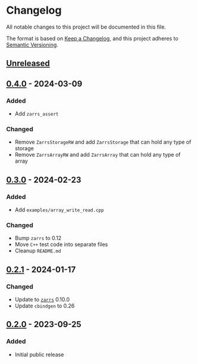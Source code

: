 # Changelog

All notable changes to this project will be documented in this file.

The format is based on [Keep a Changelog](https://keepachangelog.com/en/1.0.0/),
and this project adheres to [Semantic Versioning](https://semver.org/spec/v2.0.0.html).

## [Unreleased]

## [0.4.0] - 2024-03-09

### Added
 - Add `zarrs_assert`

### Changed
 - Remove `ZarrsStorageRW` and add `ZarrsStorage` that can hold any type of storage
 - Remove `ZarrsArrayRW` and add `ZarrsArray` that can hold any type of array

## [0.3.0] - 2024-02-23

### Added
 - Add `examples/array_write_read.cpp`

### Changed
 - Bump `zarrs` to 0.12
 - Move `C++` test code into separate files
 - Cleanup `README.md`

## [0.2.1] - 2024-01-17

### Changed
 - Update to [`zarrs`](https://github.com/LDeakin/zarrs) 0.10.0
 - Update `cbindgen` to 0.26

## [0.2.0] - 2023-09-25

### Added
 - Initial public release

[unreleased]: https://github.com/LDeakin/zarrs-ffi/compare/v0.4.0...HEAD
[0.4.0]: https://github.com/LDeakin/zarrs-ffi/releases/tag/v0.4.0
[0.3.0]: https://github.com/LDeakin/zarrs-ffi/releases/tag/v0.3.0
[0.2.1]: https://github.com/LDeakin/zarrs-ffi/releases/tag/v0.2.1
[0.2.0]: https://github.com/LDeakin/zarrs-ffi/releases/tag/v0.2.0
